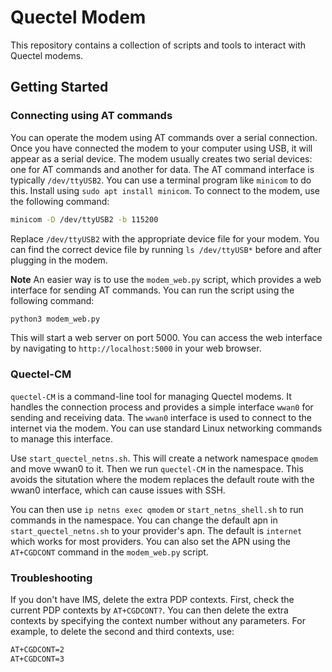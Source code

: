 # Quectel Modem
This repository contains a collection of scripts and tools to interact with Quectel modems. 

## Getting Started

### Connecting using AT commands
You can operate the modem using AT commands over a serial connection. Once you have connected the modem to your computer using USB, it will appear as a serial device. The modem usually creates two serial devices: one for AT commands and another for data. The AT command interface is typically `/dev/ttyUSB2`. You can use a terminal program like `minicom` to do this. Install using `sudo apt install minicom`.
To connect to the modem, use the following command:

```bash
minicom -D /dev/ttyUSB2 -b 115200
```
Replace `/dev/ttyUSB2` with the appropriate device file for your modem. You can find the correct device file by running `ls /dev/ttyUSB*` before and after plugging in the modem.

**Note** An easier way is to use the `modem_web.py` script, which provides a web interface for sending AT commands. 
You can run the script using the following command:

```bash
python3 modem_web.py
```
This will start a web server on port 5000. You can access the web interface by navigating to `http://localhost:5000` in your web browser.

### Quectel-CM
`quectel-CM` is a command-line tool for managing Quectel modems. It handles the connection process and provides a simple interface `wwan0` for sending and receiving data. The `wwan0` interface is used to connect to the internet via the modem. You can use standard Linux networking commands to manage this interface.

Use `start_quectel_netns.sh`. This will create a network namespace `qmodem` and move wwan0 to it. Then we run `quectel-CM` in the namespace. This avoids the situtation where the modem replaces the default route with the wwan0 interface, which can cause issues with SSH.

You can then use `ip netns exec qmodem` or `start_netns_shell.sh` to run commands in the namespace. You can change the default apn in `start_quectel_netns.sh` to your provider's apn. The default is `internet` which works for most providers. You can also set the APN using the `AT+CGDCONT` command in the `modem_web.py` script.

### Troubleshooting

If you don't have IMS, delete the extra PDP contexts. First, check the current PDP contexts by `AT+CGDCONT?`. You can then delete the extra contexts by specifying the context number without any parameters. For example, to delete the second and third contexts, use:
```bash
AT+CGDCONT=2
AT+CGDCONT=3
```